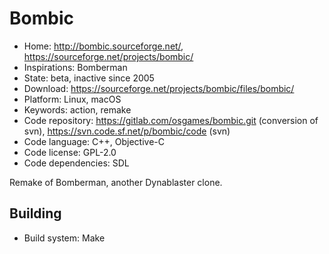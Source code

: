 # Bombic

- Home: http://bombic.sourceforge.net/, https://sourceforge.net/projects/bombic/
- Inspirations: Bomberman
- State: beta, inactive since 2005
- Download: https://sourceforge.net/projects/bombic/files/bombic/
- Platform: Linux, macOS
- Keywords: action, remake
- Code repository: https://gitlab.com/osgames/bombic.git (conversion of svn), https://svn.code.sf.net/p/bombic/code (svn)
- Code language: C++, Objective-C
- Code license: GPL-2.0
- Code dependencies: SDL

Remake of Bomberman, another Dynablaster clone.

## Building

- Build system: Make
